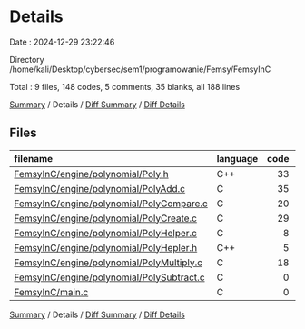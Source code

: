 # Details

Date : 2024-12-29 23:22:46

Directory /home/kali/Desktop/cybersec/sem1/programowanie/Femsy/FemsyInC

Total : 9 files,  148 codes, 5 comments, 35 blanks, all 188 lines

[Summary](results.md) / Details / [Diff Summary](diff.md) / [Diff Details](diff-details.md)

## Files
| filename | language | code | comment | blank | total |
| :--- | :--- | ---: | ---: | ---: | ---: |
| [FemsyInC/engine/polynomial/Poly.h](/FemsyInC/engine/polynomial/Poly.h) | C++ | 33 | 2 | 7 | 42 |
| [FemsyInC/engine/polynomial/PolyAdd.c](/FemsyInC/engine/polynomial/PolyAdd.c) | C | 35 | 0 | 15 | 50 |
| [FemsyInC/engine/polynomial/PolyCompare.c](/FemsyInC/engine/polynomial/PolyCompare.c) | C | 20 | 3 | 3 | 26 |
| [FemsyInC/engine/polynomial/PolyCreate.c](/FemsyInC/engine/polynomial/PolyCreate.c) | C | 29 | 0 | 2 | 31 |
| [FemsyInC/engine/polynomial/PolyHelper.c](/FemsyInC/engine/polynomial/PolyHelper.c) | C | 8 | 0 | 1 | 9 |
| [FemsyInC/engine/polynomial/PolyHepler.h](/FemsyInC/engine/polynomial/PolyHepler.h) | C++ | 5 | 0 | 1 | 6 |
| [FemsyInC/engine/polynomial/PolyMultiply.c](/FemsyInC/engine/polynomial/PolyMultiply.c) | C | 18 | 0 | 4 | 22 |
| [FemsyInC/engine/polynomial/PolySubtract.c](/FemsyInC/engine/polynomial/PolySubtract.c) | C | 0 | 0 | 1 | 1 |
| [FemsyInC/main.c](/FemsyInC/main.c) | C | 0 | 0 | 1 | 1 |

[Summary](results.md) / Details / [Diff Summary](diff.md) / [Diff Details](diff-details.md)